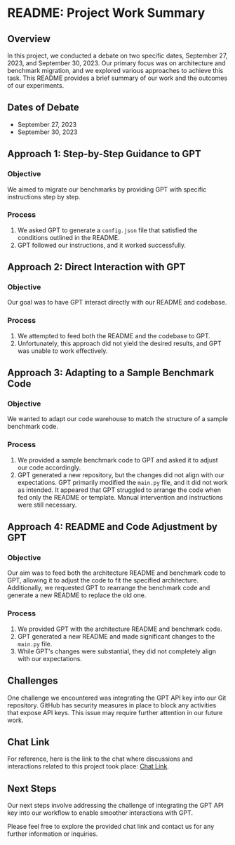 # README: Project Work Summary

## Overview
In this project, we conducted a debate on two specific dates, September 27, 2023, and September 30, 2023. Our primary focus was on architecture and benchmark migration, and we explored various approaches to achieve this task. This README provides a brief summary of our work and the outcomes of our experiments.

## Dates of Debate
- September 27, 2023
- September 30, 2023

## Approach 1: Step-by-Step Guidance to GPT
### Objective
We aimed to migrate our benchmarks by providing GPT with specific instructions step by step.

### Process
1. We asked GPT to generate a `config.json` file that satisfied the conditions outlined in the README. 
2. GPT followed our instructions, and it worked successfully.

## Approach 2: Direct Interaction with GPT
### Objective
Our goal was to have GPT interact directly with our README and codebase.

### Process
1. We attempted to feed both the README and the codebase to GPT.
2. Unfortunately, this approach did not yield the desired results, and GPT was unable to work effectively.

## Approach 3: Adapting to a Sample Benchmark Code
### Objective
We wanted to adapt our code warehouse to match the structure of a sample benchmark code.

### Process
1. We provided a sample benchmark code to GPT and asked it to adjust our code accordingly.
2. GPT generated a new repository, but the changes did not align with our expectations. GPT primarily modified the `main.py` file, and it did not work as intended. It appeared that GPT struggled to arrange the code when fed only the README or template. Manual intervention and instructions were still necessary.

## Approach 4: README and Code Adjustment by GPT
### Objective
Our aim was to feed both the architecture README and benchmark code to GPT, allowing it to adjust the code to fit the specified architecture. Additionally, we requested GPT to rearrange the benchmark code and generate a new README to replace the old one.

### Process
1. We provided GPT with the architecture README and benchmark code.
2. GPT generated a new README and made significant changes to the `main.py` file.
3. While GPT's changes were substantial, they did not completely align with our expectations.

## Challenges
One challenge we encountered was integrating the GPT API key into our Git repository. GitHub has security measures in place to block any activities that expose API keys. This issue may require further attention in our future work.

## Chat Link
For reference, here is the link to the chat where discussions and interactions related to this project took place: [Chat Link](https://chat.openai.com/share/7dd25851-a134-4f46-8786-811517479c53).

## Next Steps
Our next steps involve addressing the challenge of integrating the GPT API key into our workflow to enable smoother interactions with GPT.

Please feel free to explore the provided chat link and contact us for any further information or inquiries.

